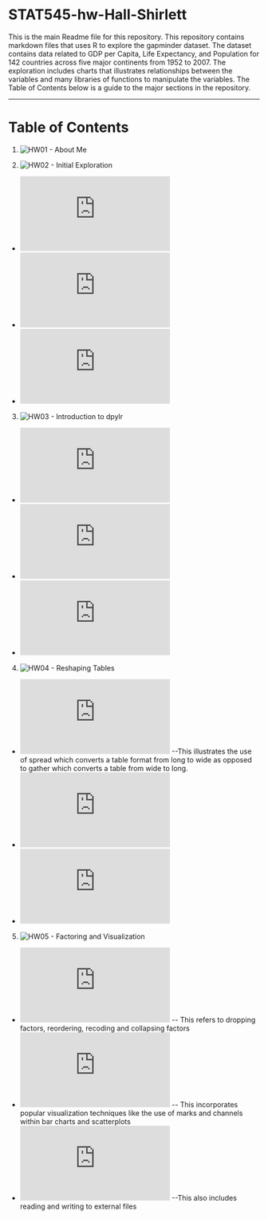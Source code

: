 # STAT545-hw-Hall-Shirlett


This is the main Readme file for this repository. This repository contains markdown files that uses R to explore the gapminder dataset. The dataset contains data related to GDP per Capita, Life Expectancy, and Population for 142 countries across five major continents from 1952 to 2007. The exploration includes charts that illustrates relationships between the variables and many libraries of functions to manipulate the variables. The Table of Contents below is a guide to the major sections in the repository.

---
# Table of Contents
1. ![HW01 - About Me](https://github.com/Shirlett/STAT545-hw01-Hall-Shirlett)

2. ![HW02 - Initial Exploration](https://github.com/Shirlett/STAT545-hw-Hall-Shirlett/tree/master/HW02)
  + ![Smell Test the Data](https://github.com/Shirlett/STAT545-hw-Hall-Shirlett/blob/master/HW02/Gapminder_Explore.md#smell-test-the-data)
  + ![Explore the Variables](https://github.com/Shirlett/STAT545-hw-Hall-Shirlett/blob/master/HW02/Gapminder_Explore.md#explore-individual-variables)
  + ![Scatterplots](https://github.com/Shirlett/STAT545-hw-Hall-Shirlett/blob/master/HW02/Gapminder_Explore.md#scatterplot)
3.  ![HW03 - Introduction to dpylr](https://github.com/Shirlett/STAT545-hw-Hall-Shirlett/tree/master/HW03)
  + ![Get the Maximum and Minimum Values](https://github.com/Shirlett/STAT545-hw-Hall-Shirlett/blob/master/HW03/STAT545A_HW03.md#get-the-maximum-and-minimum-of-gdp-per-capita-for-all-continents)
  + ![Find the spread of values](https://github.com/Shirlett/STAT545-hw-Hall-Shirlett/blob/master/HW03/STAT545A_HW03.md#look-at-the-spread-of-gdp-per-capita-within-the-continents)
  + ![Change of Variables over Time](https://github.com/Shirlett/STAT545-hw-Hall-Shirlett/blob/master/HW03/STAT545A_HW03.md#how-is-life-expectancy-changing-over-time-on-different-continents)
4.  ![HW04 - Reshaping Tables](https://github.com/Shirlett/STAT545-hw-Hall-Shirlett/tree/master/HW04)
  +  ![Spreading - Long to Wide](https://github.com/Shirlett/STAT545-hw-Hall-Shirlett/blob/master/HW04/STAT545-HW04.md#reshaping)
  --This illustrates the use of spread which converts a table format from long to wide as opposed to gather which converts a table from wide to long.
  +  ![Joining Tables](https://github.com/Shirlett/STAT545-hw-Hall-Shirlett/blob/master/HW04/STAT545-HW04.md#activity-1---explore-different-types-of-join-between-gapminder-and-new-dataframe)
  +  ![Merging and Matching Tables](https://github.com/Shirlett/STAT545-hw-Hall-Shirlett/blob/master/HW04/STAT545-HW04.md#activity-3---merging-and-matching)
5.  ![HW05 - Factoring and Visualization](https://github.com/Shirlett/STAT545-hw-Hall-Shirlett/tree/master/HW05)
  + ![Factor Management](https://github.com/Shirlett/STAT545-hw-Hall-Shirlett/blob/master/HW05/STAT545-HW05.md#factor-management) -- This refers to dropping factors, reordering, recoding and collapsing factors
  + ![Visualization Techniques](https://github.com/Shirlett/STAT545-hw-Hall-Shirlett/blob/master/HW05/STAT545-HW05.md#visualization)
  -- This incorporates popular visualization techniques like the use of marks and channels within bar charts and scatterplots
  + ![Graphic Devices](https://github.com/Shirlett/STAT545-hw-Hall-Shirlett/blob/master/HW05/STAT545-HW05.md#graphic-devices)
  --This also includes reading and writing to external files

